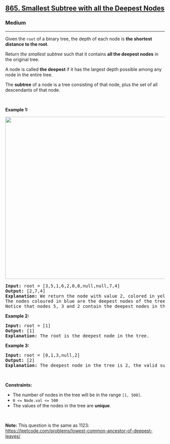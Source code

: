 <h2><a href="https://leetcode.com/problems/smallest-subtree-with-all-the-deepest-nodes/?envType=problem-list-v2&envId=e5xnbz4r">865. Smallest Subtree with all the Deepest Nodes</a></h2><h3>Medium</h3><hr><p>Given the <code>root</code> of a binary tree, the depth of each node is <strong>the shortest distance to the root</strong>.</p>

<p>Return <em>the smallest subtree</em> such that it contains <strong>all the deepest nodes</strong> in the original tree.</p>

<p>A node is called <strong>the deepest</strong> if it has the largest depth possible among any node in the entire tree.</p>

<p>The <strong>subtree</strong> of a node is a tree consisting of that node, plus the set of all descendants of that node.</p>

<p>&nbsp;</p>
<p><strong class="example">Example 1:</strong></p>
<img alt="" src="https://s3-lc-upload.s3.amazonaws.com/uploads/2018/07/01/sketch1.png" style="width: 600px; height: 510px;" />
<pre>
<strong>Input:</strong> root = [3,5,1,6,2,0,8,null,null,7,4]
<strong>Output:</strong> [2,7,4]
<strong>Explanation:</strong> We return the node with value 2, colored in yellow in the diagram.
The nodes coloured in blue are the deepest nodes of the tree.
Notice that nodes 5, 3 and 2 contain the deepest nodes in the tree but node 2 is the smallest subtree among them, so we return it.
</pre>

<p><strong class="example">Example 2:</strong></p>

<pre>
<strong>Input:</strong> root = [1]
<strong>Output:</strong> [1]
<strong>Explanation:</strong> The root is the deepest node in the tree.
</pre>

<p><strong class="example">Example 3:</strong></p>

<pre>
<strong>Input:</strong> root = [0,1,3,null,2]
<strong>Output:</strong> [2]
<strong>Explanation:</strong> The deepest node in the tree is 2, the valid subtrees are the subtrees of nodes 2, 1 and 0 but the subtree of node 2 is the smallest.
</pre>

<p>&nbsp;</p>
<p><strong>Constraints:</strong></p>

<ul>
	<li>The number of nodes in the tree will be in the range <code>[1, 500]</code>.</li>
	<li><code>0 &lt;= Node.val &lt;= 500</code></li>
	<li>The values of the nodes in the tree are <strong>unique</strong>.</li>
</ul>

<p>&nbsp;</p>
<p><strong>Note:</strong> This question is the same as 1123: <a href="https://leetcode.com/problems/lowest-common-ancestor-of-deepest-leaves/" target="_blank">https://leetcode.com/problems/lowest-common-ancestor-of-deepest-leaves/</a></p>
